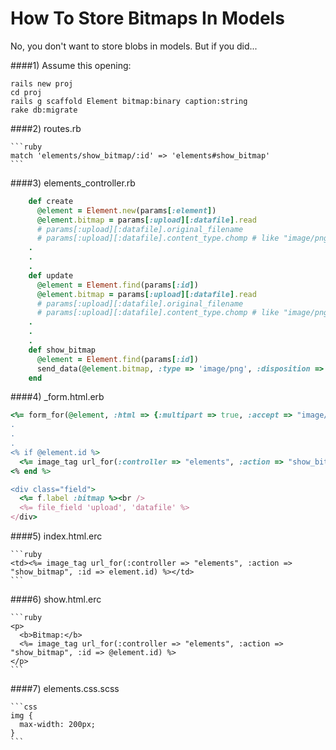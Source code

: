 How To Store Bitmaps In Models
=========

No, you don't want to store blobs in models.  But if you did...

####1) Assume this opening:

    rails new proj
    cd proj
    rails g scaffold Element bitmap:binary caption:string
    rake db:migrate

####2) routes.rb

    ```ruby
    match 'elements/show_bitmap/:id' => 'elements#show_bitmap'
    ```

####3) elements_controller.rb

```ruby
    def create
      @element = Element.new(params[:element])
      @element.bitmap = params[:upload][:datafile].read
      # params[:upload][:datafile].original_filename 
      # params[:upload][:datafile].content_type.chomp # like "image/png"
    .
    .
    .
    def update
      @element = Element.find(params[:id])
      @element.bitmap = params[:upload][:datafile].read
      # params[:upload][:datafile].original_filename 
      # params[:upload][:datafile].content_type.chomp # like "image/png"
    .
    .
    .
    def show_bitmap
      @element = Element.find(params[:id])
      send_data(@element.bitmap, :type => 'image/png', :disposition => 'inline')
    end
```

####4) _form.html.erb    

```ruby
<%= form_for(@element, :html => {:multipart => true, :accept => "image/*; capture=camera"}) do |f| %>
.
. 
.
<% if @element.id %>
  <%= image_tag url_for(:controller => "elements", :action => "show_bitmap", :id => @element.id) %>
<% end %>

<div class="field">
  <%= f.label :bitmap %><br />
  <%= file_field 'upload', 'datafile' %>
</div>
```

####5) index.html.erc

    ```ruby
    <td><%= image_tag url_for(:controller => "elements", :action => "show_bitmap", :id => element.id) %></td>
    ```

####6) show.html.erc

    ```ruby
    <p>
      <b>Bitmap:</b>
      <%= image_tag url_for(:controller => "elements", :action => "show_bitmap", :id => @element.id) %>
    </p>
    ```

####7) elements.css.scss

    ```css
    img {
      max-width: 200px;
    }
    ```


